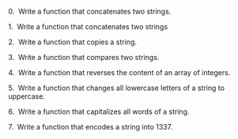 0.  Write a function that concatenates two strings. 

1.  Write a function that concatenates two strings 

2.  Write a function that copies a string. 

3.  Write a function that compares two strings. 

4.  Write a function that reverses the content of an array of integers. 

5.  Write a function that changes all lowercase letters of a string to uppercase. 

6.  Write a function that capitalizes all words of a string. 

7.  Write a function that encodes a string into 1337.

